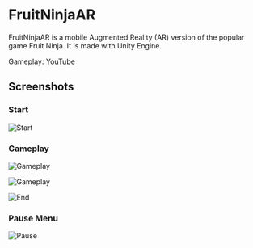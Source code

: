 # FruitNinjaAR

FruitNinjaAR is a mobile Augmented Reality (AR) version of the popular game Fruit Ninja. It is made with Unity Engine.

Gameplay: [YouTube](https://www.youtube.com/watch?v=jJ98C5rYZdU)

## Screenshots

### Start

![Start](img/start.png)

### Gameplay

![Gameplay](img/game1.png)

![Gameplay](img/game2.png)

![End](img/end.png)

### Pause Menu

![Pause](img/pause.png)

